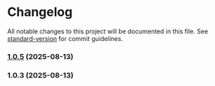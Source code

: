# Changelog

All notable changes to this project will be documented in this file. See [standard-version](https://github.com/conventional-changelog/standard-version) for commit guidelines.

### [1.0.5](https://github.com/missionsquad/mcp-eia/compare/v1.0.3...v1.0.5) (2025-08-13)

### 1.0.3 (2025-08-13)
